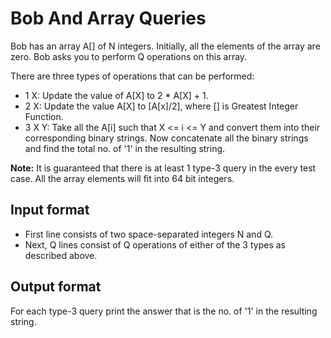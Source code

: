 # Bob And Array Queries

Bob has an array A[] of N integers. Initially, all the elements of the array are zero. Bob asks you to perform Q operations on this array.

There are three types of operations that can be performed:

- 1 X: Update the value of A[X] to 2 \* A[X] + 1.
- 2 X: Update the value A[X] to [A[x]/2], where [] is Greatest Integer Function.
- 3 X Y: Take all the A[i] such that X <= i <= Y and convert them into their corresponding binary strings. Now concatenate all the binary strings and find the total no. of '1' in the resulting string.

**Note:** It is guaranteed that there is at least 1 type-3 query in the every test case. All the array elements will fit into 64 bit integers.

## Input format

- First line consists of two space-separated integers N and Q.
- Next, Q lines consist of Q operations of either of the 3 types as described above.

## Output format

For each type-3 query print the answer that is the no. of '1' in the resulting string.
